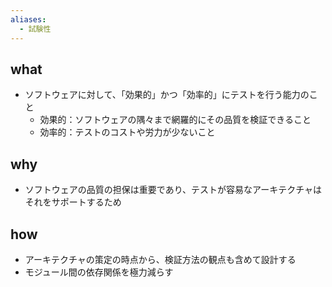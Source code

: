 ```yaml
---
aliases:
  - 試験性
---
```

## what
- ソフトウェアに対して、「効果的」かつ「効率的」にテストを行う能力のこと
	- 効果的：ソフトウェアの隅々まで網羅的にその品質を検証できること
	- 効率的：テストのコストや労力が少ないこと
## why
- ソフトウェアの品質の担保は重要であり、テストが容易なアーキテクチャはそれをサポートするため
## how
- アーキテクチャの策定の時点から、検証方法の観点も含めて設計する
- モジュール間の依存関係を極力減らす